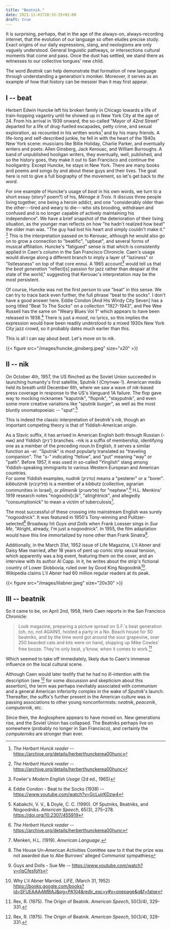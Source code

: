 ```yaml
---
title: "Beatnik."
date: 2021-11-01T20:33:25+01:00
draft: true
---
```

   
It is surprising, perhaps, that in the age of the always-on, always-recording internet, that the evolution of our language so often eludes precise study.  Exact origins of our daily expressions, slang, and neologisms are only vaguely understood.  General linguistic pathways, or intersections cultural moments that come and pass.  Once the dust has settled, we stand there as witnesses to our collective tongues' new child.  

The word *Beatnik* can help demonstrate that formation of new language through understanding a generation's moniker.  Moreover, it serves as an example of how that history can be messier than it may first appear.

## I -- beat

Herbert Edwin Huncke left his broken family in Chicago towards a life of train-hopping vagantry until he showed up in New York City at the age of 24.  From his arrival in 1939 onward, the so-called "Mayor of 42nd Street" departed for a life of drug-fuelled escapades, petty crime, and sexual exploration, as recounted in his written works[^1] and by his many friends.
A life-long and self-described junkie, he fell in with the heart of the 1940s New York scene: musicians like Billie Holiday, Charlie Parker, and eventually writers and poets: Allen Ginsberg, Jack Kerouac, and William Burroughs.  A band of unpublished hooligan writers, they eventually, well, published, and so the history goes, they make it out to San Francisco and continue the hooligantry.  Except Huncke, he stays in New York.  There are many books and poems and songs by and about these guys and their lives.  The goal here is not to give a full biography of the movement, so let's get back to *the word*.

For one example of Huncke's usage of *beat* in his own words, we turn to a short essay (story? poem?) of his, *Ménage à Trois*.  It discuss three people living together, one being a heroin addict, and one "considerably older than the other---tired and weary to die---who sits brooding, withdrawn and confused and is no longer capable of actively maintaining his independence".  We have a brief snapshot of the deterioration of their living situation, as the younger man reflects on how "he hadn't realized how beat" the older man was.  "The guy had lost his heart and simply couldn't make it." [^1]  This is the interpretation passed on to Kerouac, although he would also go on to grow a connection to "beatific", "upbeat", and several forms of musical affiliation.  Huncke's "fatigued" sense is that which is consistently applied in Caen's column in the San Francisco Chronicle. Caen's usage would diverge along a different branch to imply a layer of "laziness" or "listlessness" on top of that core ennui.  A 1965 account[^4] would tell us that the *beat generation* "reflect[s] passion for jazz rather than despair at the state of the world," suggesting that Kerouac's interpretation may be the most persistent.  

Of course, Huncke was not the first person to use "beat" in this sense.  We can try to trace back even further, the full phrase "beat to the socks".  I don't have a good answer here.  Eddie Condon [And His Windy City Seven] has a song titled "Beat To The Socks" on a collection "1927-1943", and Pee Wee Russell has the same on "Weary Blues Vol 1" which appears to have been released in 1938.[^5]  There is just a *mood*, no lyrics, so this implies the expression would have been readily understood to a mixed 1930s New York City jazz crowd, so it probably dates much earlier than this.

This is all I can say about *beat*.  Let's move on to *nik*.

{{< figure src="/images/huncke_ginsberg.jpeg" size="x20" >}}

## II -- nik

On October 4th, 1957, the US flinched as the Soviet Union succeeded in launching humanity's first satellite, Sputnik I (Спутник-1).  American media held its breath until December 6th, where we saw a wave of *nik*-based press coverage in response to the US's Vanguard 1A failure. The flop gave way to mocking nicknames "kaputnik", "flopnik", "stayputnik", and even some more creative variations like "sputnik burger", as well as the most bluntly onomatopoeiaic -- "sput".[^6]


This is indeed the classic interpretation of *beatnik*'s *nik*, though an important competing theory is that of Yiddish-American origin.

As a Slavic suffix, it has arrived in American English both through Russian (-ник) and Yiddish (־ניק) branches.  -nik is a suffix of membership, identifying one as a member of the preceding noun.In English, it serves a similar function as *-er*.  "Sputnik" is most popularly translated as "traveling companion".  The "s-" indicating "fellow", and "put" meaning "way" or "path".  Before 1957, it was used in so-called "Yinglish" slang among Yiddish-speaking immigrants to various Western European and American countries.  
For some Yiddish examples, *nudnik* (נודניק) means a "pesterer" or a "borer".  *kibbutznik* (פּליקיבוץ) is a member of a kibbutz (collective, agrarian communities in Israel), or *plimenik* (פּלימעניק) for "nephew".[^1]  H.L. Menkins' 1919 research notes "nogoodni[c]k", "allrightnick", and allegedly "consumptionick" to mean a victim of tuberculosis[^7].  

The most successful of these crossing into mainstream English was surely "nogoodnick". It was featured in 1950's Tony-winning and Pulitzer-selected[^\*] Broadway hit *Guys and Dolls* when Frank Loesser sings in *Sue Me*, "Alright, already, I'm just a nogoodnick".  In 1955, the film adaptation would have this line immortalized by none other than Frank Sinatra[^9].

Additionally, in the March 31st, 1952 issue of Life Magazine, L'il Abner and Daisy Mae married, after 18 years of pent up comic strip sexual tension, which apparently was a big event, featuring them on the cover, and an interview with its author Al Capp.  In it, he writes about the strip's fictional country of Lower Slobbovia, ruled over by Good King Nogoodnik[^8].  Wikipedia claims L'il Abner had 60 million regular readers at its peak.

{{< figure src="/images/lilabner.jpeg" size="20x30" >}}



## III -- beatnik
So it came to be, on April 2nd, 1958, Herb Caen reports in the San Francisco Chronicle:

> Look magazine, preparing a picture spread on S.F.'s beat generation (oh, no, not AGAIN!), hosted a party in a No. Beach house for 50 beatniks, and by the time word got around the sour grapevine, over 250 bearded cats and kits were on hand, slopping up Mike Cowles' free booze. They're only beat, y'know, when it comes to work.[^3]

Which seemed to take off immediately, likely due to Caen's immense influence on the local cultural scene.

Although Caen would later testify that he had no ill-intention with the description (see [^3] for some discussion and skepticism about this assertion), the term was perhaps inevitably associated with communism and a general American inferiority complex in the wake of *Sputnik*'s launch.  Thereafter, the suffix's further present in the American culture was in passing associations to other young nonconformists: *neatnik*, *peacenik*, *computernik*, etc.  

Since then, the Anglosphere appears to have moved on.  New generations rise, and the Soviet Union has collapsed.  The Beatniks perhaps live on somewhere (probably no longer in San Francisco), and certainly the *computerniks* are stronger than ever.

[^1]: *The Herbert Hunck reader* -- https://archive.org/details/herberthunckerea00hunc 
[^2]: Affixes: The building blocks of English -- https://www.affixes.org/alpha/n/-nik.html  
[^3]: Rex, R. (1975). The Origin of Beatnik. *American Speech*, 50(3/4), 329-331.  
[^4]: Fowler's *Modern English
 Usage* (2d ed., 1965)   
[^5]: Eddie Condon - Beat to the Socks (1938) -- https://www.youtube.com/watch?v=GcLujrKDzw4 
[^6]: Kabakchi, V. V., & Doyle, C. C. (1990). Of Sputniks, Beatniks, and Nogoodniks. *American Speech*, 65(3), 275–278. https://doi.org/10.2307/455919  
[^7]: Menken, H.L. (1919). *American Language*.
[^8]: Why L'il Abner Married. *LIFE*, (March 31, 1952) https://books.google.com/books?id=SFUEAAAAMBAJ&pg=PA104&redir_esc=y#v=onepage&q&f=false
[^9]: Guys and Dolls - Sue Me -- https://www.youtube.com/watch?v=rlqCfesfoYs

[^\*]: The House Un-American Activities Comittee saw to it that the prize was not awarded due to Abe Burrows' alleged Communist sympathies
